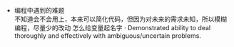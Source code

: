 + 编程中遇到的难题  
  不知道会不会用上，本来可以简化代码，但因为对未来的需求未知，所以模糊编程，尽量少的改动
  怎么给变量起名字
  · Demonstrated ability to deal thoroughly and effectively with ambiguous/uncertain problems.


